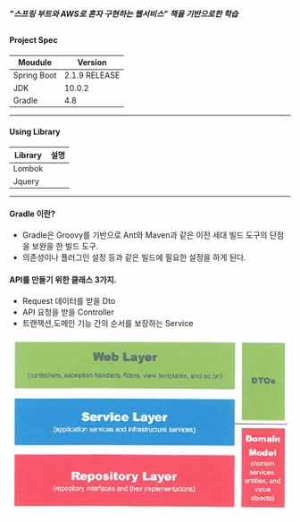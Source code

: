 ##### "스프링 부트와 AWS로 혼자 구현하는 웹서비스" 책을 기반으로한 학습
##
#### Project Spec
Moudule | Version
------------ | ------------- 
Spring Boot | 2.1.9 RELEASE
JDK | 10.0.2 
Gradle | 4.8

----
#### Using Library
Library | 설명
------------ | ------------- 
Lombok | 
Jquery | 

----
#### Gradle 이란?   
 - Gradle은 Groovy를 기반으로 Ant와 Maven과 같은 이전 세대 빌드 도구의 단점을 보완을 한 빌드 도구.   
 - 의존성이나 플러그인 설정 등과 같은 빌드에 필요한 설정을 하게 된다.  
  
#### API를 만들기 위한 클래스 3가지.  
 - Request 데이터를 받을 Dto  
 - API 요청을 받을 Controller  
 - 트랜잭션,도메인 기능 간의 순서를 보장하는 Service  
 
 ![web_hierarchy](/image/web_hierarchy.png)
